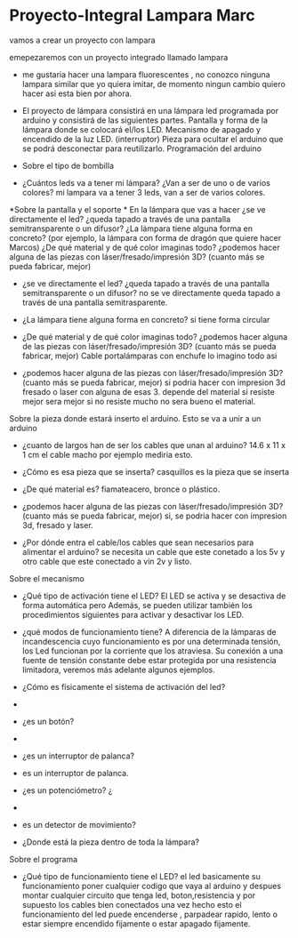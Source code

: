 # Proyecto-Integral Lampara Marc
vamos a crear un proyecto con lampara 

emepezaremos con un proyecto integrado llamado lampara  

* me gustaria hacer una lampara fluorescentes , no conozco ninguna lampara similar que yo quiera imitar, de momento ningun cambio quiero hacer asi esta bien por ahora.

* El proyecto de lámpara consistirá en una lámpara led programada por arduino y consistirá de las siguientes partes.
    Pantalla y forma de la lámpara donde se colocará el/los LED.
    Mecanismo de apagado y encendido de la luz LED. (interruptor)
    Pieza para ocultar el arduino que se podrá desconectar para reutilizarlo.
    Programación del arduino

* Sobre el tipo de bombilla
* ¿Cuántos leds va a tener mi lámpara? ¿Van a ser de uno o de varios colores? mi lampara va a tener 3 leds, van a ser de varios colores.

*Sobre la pantalla y el soporte
*
    En la lámpara que vas a hacer ¿se ve directamente el led? ¿queda tapado a través de una pantalla semitransparente o un difusor?
    ¿La lámpara tiene alguna forma en concreto? (por ejemplo, la lámpara con forma de dragón que quiere hacer Marcos)
    ¿De qué material y de qué color imaginas todo? ¿podemos hacer alguna de las piezas con láser/fresado/impresión 3D? (cuanto más se pueda fabricar, mejor)
 
 * ¿se ve directamente el led? ¿queda tapado a través de una pantalla semitransparente o un difusor?
no se ve directamente queda tapado a través de una pantalla semitrasparente.
* ¿La lámpara tiene alguna forma en concreto?
si tiene forma circular
* ¿De qué material y de qué color imaginas todo? ¿podemos hacer alguna de las piezas con láser/fresado/impresión 3D? (cuanto más se pueda fabricar, mejor)
 Cable portalámparas con enchufe lo imagino todo asi  

* ¿podemos hacer alguna de las piezas con láser/fresado/impresión 3D? (cuanto más se pueda fabricar, mejor)
si podria hacer con impresion 3d fresado o laser con alguna de esas 3. depende del material si resiste mejor sera mejor si no resiste mucho no sera bueno el material.

Sobre la pieza donde estará inserto el arduino.
Esto se va a unir a un arduino 
* ¿cuanto de  largos han de ser los cables que unan al arduino? 
14.6 x 11 x 1 cm el cable macho por ejemplo mediria esto.

* ¿Cómo es esa pieza que se inserta?
casquillos es la pieza que se inserta

* ¿De qué material es?
fiamateacero, bronce o plástico.

* ¿podemos hacer alguna de las piezas con láser/fresado/impresión 3D? (cuanto más se pueda fabricar, mejor)
 si, se podria hacer con impresion 3d, fresado y laser.
 
 * ¿Por dónde entra el cable/los cables que sean necesarios para alimentar el arduino?
 se necesita un cable que este conetado  a los 5v y otro cable que este conectado a vin 2v y listo.
 
 Sobre el mecanismo
 * ¿Qué tipo de activación tiene el LED?
El LED se activa y se desactiva de forma automática pero Además, se pueden utilizar también los procedimientos siguientes para activar y desactivar los LED.

* ¿qué modos de funcionamiento tiene?
A diferencia de la lámparas de incandescencia cuyo funcionamiento es por una determinada tensión, los Led funcionan por la corriente que los atraviesa. Su conexión a una fuente de tensión constante debe estar protegida por una resistencia limitadora, veremos más adelante algunos ejemplos.

* ¿Cómo es físicamente el sistema de activación del led? 
* 
* ¿es un botón? 
* 
* ¿es un interruptor de palanca? 
* es un interruptor de palanca.
* ¿es un potenciómetro? ¿
* 
* es un detector de movimiento?

* ¿Donde está la pieza dentro de toda la lámpara?

Sobre el programa

* ¿Qué tipo de funcionamiento tiene el LED?
el led basicamente su funcionamiento poner cualquier codigo que vaya al arduino y despues montar cualquier circuito que tenga led, boton,resistencia y por supuesto los cables bien conectados una vez hecho esto el funcionamiento del led puede encenderse , parpadear rapido, lento o estar siempre encendido fijamente o estar apagado fijamente.
